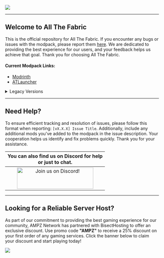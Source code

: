 ![](https://www.bisecthosting.com/images/CF/All_the_Fabric/BH_ATF_header.webp)

------

## Welcome to All The Fabric

This is the official repository for All The Fabric. If you encounter any bugs or issues with the modpack, please report them [here](https://github.com/AMPZNetwork/All-The-Fabric/issues/new?assignees=LabsZero&labels=Bug&projects=&template=bug_report.md&title=%5BBUG%5D). We are dedicated to providing the best experience for our users, and your feedback helps us achieve that goal. Thank you for choosing All The Fabric. 
    
#### Current Modpack Links: 
- [Modrinth](https://modrinth.com/modpack/atfb)
- [ATLauncher](https://atlauncher.com/pack/AllTheFabric5)

<details>
<summary>Legacy Versions</summary>
<br>
These versions are no longer receiving updates or support. However, you're welcome to download any of them if you'd like.

- [All The Fabric 4](https://modrinth.com/modpack/all-the-fabric-old) | [Changelog](https://github.com/AMPZNetwork/All-The-Fabric/blob/main/PatchNotes/ATFB4.md)
- [All The Fabric 3](https://www.curseforge.com/minecraft/modpacks/all-the-fabric-3) | [Changelog](https://github.com/AMPZNetwork/All-The-Fabric/blob/main/PatchNotes/ATFB3.md)
- [All The Fabric 2](https://www.curseforge.com/minecraft/modpacks/all-the-fabric-2) | [Changelog](https://github.com/AMPZNetwork/All-The-Fabric/blob/main/PatchNotes/ATFB2.md)
- [All The Fabric](https://www.curseforge.com/minecraft/modpacks/all-the-fabric) | [Changelog](https://github.com/AMPZNetwork/All-The-Fabric/blob/main/PatchNotes/ATFB.md)

</details>
  
------

## Need Help?

To ensure efficient tracking and resolution of issues, please follow this format when reporting: `[vX.X.X] Issue Title`. Additionally, include any additional mods you've added to the modpack in the issue description. Your cooperation helps us identify and fix problems quickly. Thank you for your assistance.

|You can also find us on Discord for help<br>or just to chat.|
|:------------:|
|<a href="https://discord.ampznetwork.com/"><img src="https://discord.com/assets/ff41b628a47ef3141164bfedb04fb220.png" alt="Join us on Discord!"  width="250" height="70"></a>|

------

## Looking for a Reliable Server Host?
As part of our commitment to providing the best gaming experience for our community, AMPZ Network has partnered with BisectHosting to offer an exclusive discount. Use promo code **"AMPZ"** to receive a 25% discount on your first order of any gaming services. Click the banner below to claim your discount and start playing today!

[![](https://www.bisecthosting.com/images/CF/All_the_Fabric/BH_ATF_promo.webp)](https://bisecthosting.com/AMPZ?r=ATFBREPO)
